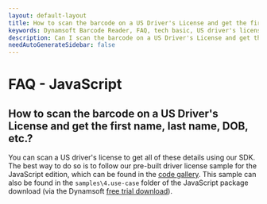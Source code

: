 ```yaml
---
layout: default-layout
title: How to scan the barcode on a US Driver's License and get the first name, last name, DOB, etc.?
keywords: Dynamsoft Barcode Reader, FAQ, tech basic, US driver's license
description: Can I scan the barcode on a US Driver's License and get the first name, last name, DOB, etc.?
needAutoGenerateSidebar: false
---
```


# FAQ - JavaScript

## How to scan the barcode on a US Driver's License and get the first name, last name, DOB, etc.?

You can scan a US driver's license to get all of these details using our SDK. The best way to do so is to follow our pre-built driver license sample for the JavaScript edition, which can be found in the [code gallery](https://www.dynamsoft.com/barcode-reader/resources/code-gallery/?SampleID=619). This sample can also be found in the `samples\4.use-case` folder of the JavaScript package download (via the Dynamsoft [free trial download](https://www.dynamsoft.com/barcode-reader/downloads)).
